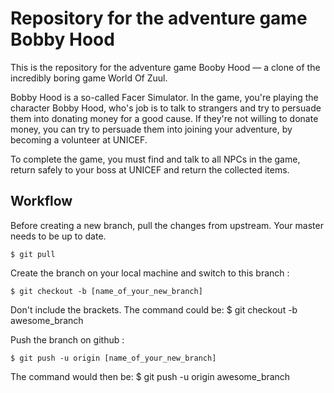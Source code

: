 # Repository for the adventure game Bobby Hood

This is the repository for the adventure game Booby Hood
— a clone of the incredibly boring game World Of Zuul.

Bobby Hood is a so-called Facer Simulator.
In the game, you're playing the character
Bobby Hood, who's job is to talk to strangers
and try to persuade them into donating money
for a good cause. If they're not willing to 
donate money, you can try to persuade them
into joining your adventure, by becoming
a volunteer at UNICEF.

To complete the game, you must find and talk
to all NPCs in the game, return safely to your
boss at UNICEF and return the collected items.

## Workflow

Before creating a new branch, pull the changes from upstream.
Your master needs to be up to date.

```
$ git pull
```

Create the branch on your local machine and switch to this branch :
```
$ git checkout -b [name_of_your_new_branch]
```
Don't include the brackets. The command could be:
$ git checkout -b awesome_branch

Push the branch on github :

```
$ git push -u origin [name_of_your_new_branch]
```
The command would then be: $ git push -u origin awesome_branch